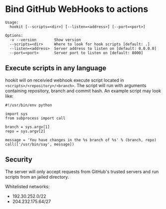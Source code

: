 # Bind GitHub WebHooks to actions

    Usage:
      hookit [--scripts=<dir>] [--listen=<address>] [--port=<port>]
    
    Options:
      -v --version        Show version
      --scripts=<dir>     Where to look for hook scripts [default: .]
      --listen=<address>  Server address to listen on [default: 0.0.0.0]
      --port=<port>       Server port to listen on [default: 8000]

## Execute scripts in any language

hookit will on receivied webhook execute script located in `<scripts>/<repository>/<branch>`. The script will run with arguments containing repository, branch and commit hash. An example script may look like:

    #!/usr/bin/env python

    import sys
    from subprocess import call

    branch = sys.argv[1]
    repo = sys.argv[2]

    message = 'You have changes in the %s branch of %s' % (branch, repo)
    call(['/usr/bin/say', message])

## Security

The server will only accept requests from GitHub's trusted servers and run scripts from an jailed directory.

Whitelisted networks:
* 192.30.252.0/22
* 204.232.175.64/27
